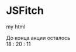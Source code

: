 # JSFitch
my html
<div class="timer-action">
					До конца акции осталось
				</div>
				<div class="timer-numbers" id="timer">
					<span class="hours">18</span>
					<span>:</span>
					<span class="minutes">20</span>
					<span>:</span>
					<span class="seconds">11</span>
				</div>
